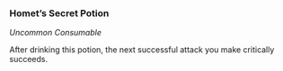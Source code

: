 ### Homet’s Secret Potion
_Uncommon Consumable_

After drinking this potion, the next successful attack you make critically succeeds.